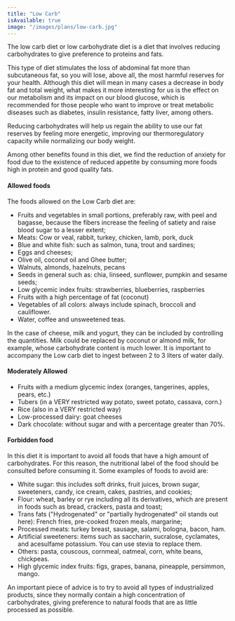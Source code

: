```yaml
---
title: "Low Carb"
isAvailable: true
image: "/images/plans/low-carb.jpg"
---
```


The low carb diet or low carbohydrate diet is a diet that involves reducing carbohydrates to give preference to proteins and fats.

This type of diet stimulates the loss of abdominal fat more than subcutaneous fat, so you will lose, above all, the most harmful reserves for your health.
Although this diet will mean in many cases a decrease in body fat and total weight, what makes it more interesting for us is the effect on our metabolism and its impact on our blood glucose, which is recommended for those people who want to improve or treat metabolic diseases such as diabetes, insulin resistance, fatty liver, among others.

Reducing carbohydrates will help us regain the ability to use our fat reserves by feeling more energetic, improving our thermoregulatory capacity while normalizing our body weight.

Among other benefits found in this diet, we find the reduction of anxiety for food due to the existence of reduced appetite by consuming more foods high in protein and good quality fats.

#### **Allowed foods**

The foods allowed on the Low Carb diet are:

- Fruits and vegetables in small portions, preferably raw, with peel and bagasse, because the fibers increase the feeling of satiety and raise blood sugar to a lesser extent;
- Meats: Cow or veal, rabbit, turkey, chicken, lamb, pork, duck
- Blue and white fish: such as salmon, tuna, trout and sardines;
- Eggs and cheeses;
- Olive oil, coconut oil and Ghee butter;
- Walnuts, almonds, hazelnuts, pecans
- Seeds in general such as: chia, linseed, sunflower, pumpkin and sesame seeds;
- Low glycemic index fruits: strawberries, blueberries, raspberries
- Fruits with a high percentage of fat (coconut)
- Vegetables of all colors: always include spinach, broccoli and cauliflower.
- Water, coffee and unsweetened teas.

In the case of cheese, milk and yogurt, they can be included by controlling the quantities. Milk could be replaced by coconut or almond milk, for example, whose carbohydrate content is much lower. It is important to accompany the Low carb diet to ingest between 2 to 3 liters of water daily.

#### **Moderately Allowed**

- Fruits with a medium glycemic index (oranges, tangerines, apples, pears, etc.)
- Tubers (in a VERY restricted way potato, sweet potato, cassava, corn.)
- Rice (also in a VERY restricted way)
- Low-processed dairy: goat cheeses
- Dark chocolate: without sugar and with a percentage greater than 70%.

#### **Forbidden food**

In this diet it is important to avoid all foods that have a high amount of carbohydrates. For this reason, the nutritional label of the food should be consulted before consuming it. Some examples of foods to avoid are:

- White sugar: this includes soft drinks, fruit juices, brown sugar, sweeteners, candy, ice cream, cakes, pastries, and cookies;
- Flour: wheat, barley or rye including all its derivatives, which are present in foods such as bread, crackers, pasta and toast;
- Trans fats ("Hydrogenated" or "partially hydrogenated" oil stands out here): French fries, pre-cooked frozen meals, margarine;
- Processed meats: turkey breast, sausage, salami, bologna, bacon, ham.
- Artificial sweeteners: items such as saccharin, sucralose, cyclamates, and acesulfame potassium. You can use stevia to replace them.
- Others: pasta, couscous, cornmeal, oatmeal, corn, white beans, chickpeas.
- High glycemic index fruits: figs, grapes, banana, pineapple, persimmon, mango.

An important piece of advice is to try to avoid all types of industrialized products, since they normally contain a high concentration of carbohydrates, giving preference to natural foods that are as little processed as possible.

<!-- #### **Breakfasts**

- Scrambled eggs, tomato and spring onion
- Vegetable skewers
- Scrambled eggs with avocado, onion and goat cheese
- Omelet from the garden
- Cheese and spinach omelette
- Sautéed artichokes with egg and smoked salmon
- Omelette with mushrooms and ham
- Avocado with sweet ham
- Avocado with smoked salmon
- Egg, tuna and avocado salad

#### **Launches**

- Sausages with apple and kale
- Turkey sausage with peppers and zucchini
- Grilled black cod
- Rolls of sole and zucchini
- Mackerel with paprika
- Sea bass on red cabbage
- Tuna and prawn skewer
- Spicy chicken
- Chicken skewers and cherry tomatoes with basil
- Steamed mussels with bay leaf and lemon
- Grilled cuttlefish with garlic and parsley
- Grilled prawns
- Squid with onions in its own ink
- Beef steak tartare
- Grilled beef vacuum
- Strips of beef with peppers
- Serranito loin
- Iberian secreto sautéed with pepper and asparagus
- Salmon Tartar
- Scrambled beef liver
- Tuna tataki marinated with herbs and citrus
- Sole a la meniere
- Chicken with mushrooms
- Tuna salad
- Endives with anchovies
- Escarole with desalted cod
- Seafood salad
- Tudela hearts with anchovies

#### **Dinners**

- Sautéed chicken strips with vegetables and cashews
- Tomatoes with tuna belly
- Iberian salad
- Stuffed avocados
- Rabbit with onion
- Tuna tartare
- Sautéed artichokes with egg and smoked salmon -->

<!-- **Low carb diet menu**

The table below shows an example of 3 days of a low carbohydrate diet and the amount of this macronutrient it provides:

| Meals                   | Day 1                                                                                                                                                      | Day 2                                                                                                                                                                              | Day 3                                                                                                                                                                 |
| ----------------------- | ---------------------------------------------------------------------------------------------------------------------------------------------------------- | ---------------------------------------------------------------------------------------------------------------------------------------------------------------------------------- | --------------------------------------------------------------------------------------------------------------------------------------------------------------------- |
| Breakfast               | 120 g of natural yogurt + 1 slice of wholemeal bread with 1 slice of mozzarella cheese + 1 tablespoon of crushed avocado                                   | 1 cup of coffee with 100 ml of unsweetened coconut milk + 2 scrambled eggs with 1 medium tomato and 15 g of basil                                                                  | 1 medium tangerine + 10 units of almonds                                                                                                                              |
| Morning Snack           | Unsweetened coffee with 100 mL of coconut milk + 20 units of almonds                                                                                       | 120 g of natural yogurt with 1 tablespoon of chia seeds + 5 nuts.                                                                                                                  | 1 medium tangerine + 10 units of almonds                                                                                                                              |
| Lunch                   | 100 g of Zucchini Spaghetti with 120 g of ground meat + Raw salad of lettuce (1 cup), carrot (25 g) and onion (10 g), dressed with 1 teaspoon of olive oil | 120 g of Salmon accompanied by 2 tablespoons of brown rice + 1 cup of stir-fried vegetables (paprika, onion, zucchini, aubergine, carrot and broccoli) + 1 tablespoon of olive oil | 120g chicken breast + 1/2 cup pumpkin puree + Raw Lettuce Salad (1 cup) + 1 medium tomato + 10g onion + 1/3 diced avocado, garnished with 1 tsp olive oil and vinegar |
| Afternoon Snack         | 1 cup of jelly with strawberries                                                                                                                           | Smoothie of 100 g of avocado with 1 tablespoon of chia seeds and 200 mL of coconut milk                                                                                            | 1 glass of green juice prepared with 1 cabbage leaf, 1/2 lemon, 1/3 cucumber, 100 mL of coconut water, and 1 teaspoon of chia                                         |
| Dinner                  | Spinach omelet prepared with: 2 eggs, 20g onion, 1 teaspoon olive oil, 125g spinach, salt and pepper to taste                                              | 1 Eggplant (180 g) stuffed with 100 g of tuna + 1 tablespoon of Parmesan cheese. Gratinate in the oven                                                                             | 1 small red paprika (100g) stuffed with 120g of ground beef with 1 tablespoon of Parmesan cheese. Gratinate in the oven                                               |
| Amount of Carbohydrates | 60 grams                                                                                                                                                   | 54 grams                                                                                                                                                                           | 68 grams                                                                                                                                                              | -->
